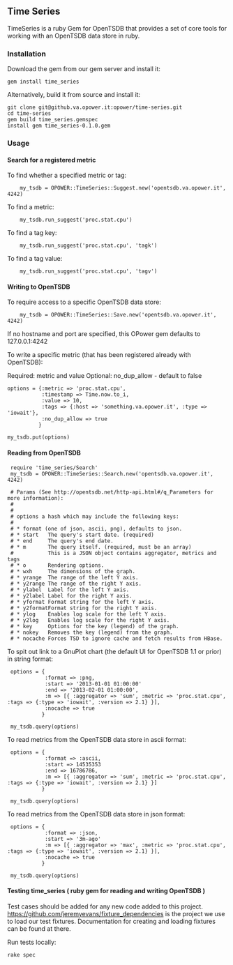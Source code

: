 ## Time Series

TimeSeries is a ruby Gem for OpenTSDB that provides a set of core tools for working with an OpenTSDB data store in ruby.

### Installation

Download the gem from our gem server and install it:

    gem install time_series

Alternatively, build it from source and install it:

    git clone git@github.va.opower.it:opower/time-series.git
    cd time-series
    gem build time_series.gemspec
    install gem time_series-0.1.0.gem

### Usage

#### Search for a registered metric 

To find whether a specified metric or tag:

        my_tsdb = OPOWER::TimeSeries::Suggest.new('opentsdb.va.opower.it', 4242)

To find a metric:

        my_tsdb.run_suggest('proc.stat.cpu')

To find a tag key:

        my_tsdb.run_suggest('proc.stat.cpu', 'tagk')

To find a tag value:

        my_tsdb.run_suggest('proc.stat.cpu', 'tagv')

#### Writing to OpenTSDB

To require access to a specific OpenTSDB data store:

        my_tsdb = OPOWER::TimeSeries::Save.new('opentsdb.va.opower.it', 4242)

If no hostname and port are specified, this OPower gem defaults to 127.0.0.1:4242

To write a specific metric (that has been registered already with OpenTSDB):

Required: metric and value
Optional: no_dup_allow - default to false

    options = {:metric => 'proc.stat.cpu',
               :timestamp => Time.now.to_i,
               :value => 10,
               :tags => {:host => 'something.va.opower.it', :type => 'iowait'},
               :no_dup_allow => true
              }

    my_tsdb.put(options)


#### Reading from OpenTSDB

     require 'time_series/Search'
     my_tsdb = OPOWER::TimeSeries::Search.new('opentsdb.va.opower.it', 4242)

     # Params (See http://opentsdb.net/http-api.html#/q_Parameters for more information):
     #
     #
     # options a hash which may include the following keys:
     #
     # * format (one of json, ascii, png), defaults to json.
     # * start   The query's start date. (required)
     # * end     The query's end date.
     # * m       The query itself. (required, must be an array)
     #           This is a JSON object contains aggregator, metrics and tags
     # * o       Rendering options.
     # * wxh     The dimensions of the graph.
     # * yrange  The range of the left Y axis.
     # * y2range The range of the right Y axis.
     # * ylabel  Label for the left Y axis.
     # * y2label Label for the right Y axis.
     # * yformat Format string for the left Y axis.
     # * y2formatFormat string for the right Y axis.
     # * ylog    Enables log scale for the left Y axis.
     # * y2log   Enables log scale for the right Y axis.
     # * key     Options for the key (legend) of the graph.
     # * nokey   Removes the key (legend) from the graph.
     # * nocache Forces TSD to ignore cache and fetch results from HBase.

To spit out link to a GnuPlot chart (the default UI for OpenTSDB 1.1 or prior) in string format:

     options = {
                :format => :png,
                :start => '2013-01-01 01:00:00'
                :end => '2013-02-01 01:00:00',
                :m => [{ :aggregator => 'sum', :metric => 'proc.stat.cpu', :tags => {:type => 'iowait', :version => 2.1} }],
                :nocache => true
               }

     my_tsdb.query(options)


To read metrics from the OpenTSDB data store in ascii format:

     options = {
                :format => :ascii,
                :start => 14535353
                :end => 16786786,
                :m => [{ :aggregator => 'sum', :metric => 'proc.stat.cpu', :tags => {:type => 'iowait', :version => 2.1} }]
               }

     my_tsdb.query(options)


To read metrics from the OpenTSDB data store in json format:

     options = {
                :format => :json,
                :start => '3m-ago'
                :m => [{ :aggregator => 'max', :metric => 'proc.stat.cpu', :tags => {:type => 'iowait', :version => 2.1} }],
                :nocache => true
               }

     my_tsdb.query(options)



#### Testing time_series ( ruby gem for reading and writing OpenTSDB )

Test cases should be added for any new code added to this project.
https://github.com/jeremyevans/fixture_dependencies is the project we use to load our test fixtures.
Documentation for creating and loading fixtures can be found at there.

Run tests locally:

    rake spec

